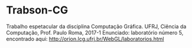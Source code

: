 # Trabson-CG
Trabalho espetacular da disciplina Computação Gráfica. UFRJ, Ciência da Computação, Prof. Paulo Roma, 2017-1
Enunciado: laboratório número 5, encontrado aqui: http://orion.lcg.ufrj.br/WebGL/laboratorios.html

